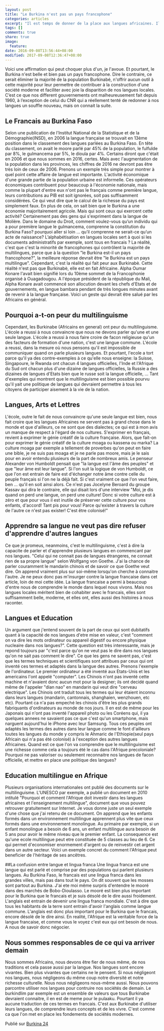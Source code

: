 ```yaml
---
layout: post
title: "Le Burkina n'est pas un pays francophone"
categories: articles
excerpt: "Il est temps de donner de la place aux langues africaines. Il en va de notre existence culturelle et sociale. Et cette place devrait être la première."
tags: []
comments: true
share: true
image:
  feature:
date: 2016-09-08T13:56:44+08:00
modified: 2017-09-08T12:36:47+08:00
---
```


Voici une affirmation qui peut choquer plus d'un, je l'avoue. Et pourtant, le Burkina n'est belle et bien pas un pays francophone. Dire le contraire, ce serait éliminer la majorité de la population Burkinabé, n'offrir aucun outil à cette majorité pour leur permettre de contribuer à la construction d'une société moderne et faciliter avec joie la disparition de nos langues locales. C’est ce que nos different gouvernements ont malheureusement fait depuis 1960, à l’exception de celui du CNR qui a réellement tenté de redonner à nos langues un souffle nouveau, mais on connait la suite.

## Le Francais au Burkina Faso
Selon une publication de l'Institut National de la Statistique et de la Démographie(INSD), en 2006 la langue française se trouvait en 13ème position dans le classement des langues parlées au Burkina Faso. En tête du classement, on avait le moore parlé par 45% de la population, le fulfulde par 8%, le gulmancema par 5%, le dioula par 4%. Certains diront que c'était en 2006 et que nous sommes en 2016, certes. Mais avec l'augmentation de la population dans les provinces, les chiffres de 2016 ne devront pas être très loin de ceux de 2006. Prenons un exemple très simple pour montrer à quel point cette affaire de langue est importante. L'activité économique d'une grande partie de la population urbaine est informelle. Ces opérateurs économiques contribuent pour beaucoup à l'économie nationale, mais comme la plupart d'entre eux n'ont pas le français comme première langue, leurs contributions au PIB est soit ignorées, soit pas suffisamment considérées. Ce qui veut dire que le calcul de la richesse du pays est simplement faux. En plus de cela, on sait bien que le Burkina a une économie majoritairement agricole. Mais qui sont ceux qui exercent cette activité? Certainement pas des gens qui s'expriment dans la langue de Molière. Dans le domaine du Droit, comment voulez-vous qu’un individu qui a pour première langue le gulmancema, comprenne la constitution du Burkina Faso? pourquoi aller si loin … qu’il comprenne ne serait-ce qu’un acte de naissance? L’alphabétisation en langues locales sert à quoi si les documents administratifs par exemple, sont tous en francais ? La réalité, c'est que c'est la minorité de francophones qui contrôlent la majorité de multilingues, parce que à la question "le Burkina est-il un pays francophone?", la meilleure réponse devrait être "le Burkina est un pays multilingue". Cependant, c'est la réalité qui fait peur aux Burkinabè. Cette réalité n'est pas que Burkinabè, elle est en fait Africaine. Alpha Oumar Konare l'avait bien signifié lors du 10ème sommet de la Francophonie organisé à Ouagadougou. A l'époque président de la république du Mali, Alpha Konare avait commencé son allocution devant les chefs d'Etats et de gouvernements, en langue bambara pendant de très longues minutes avant de revenir à la langue française. Voici un geste qui devrait être salué par les Africains en général.

## Pourquoi a-t-on peur du multilinguisme
Cependant, les Burkinabe (Africains en general) ont peur du multilinguisme. L'école a reussi à nous convaincre que nous ne devons parler qu'une et une seule langue. L'école a reussi à nous faire croire de facon religieuse qu'un des facteurs de formation d'une nation, c'est une langue commune. L'école a reussi, dans la mesure où nous pensons qu'il est impossible de communiquer quand on parle plusieurs langues. Et pourtant, l'ecole a tort parce qu'il ya des contre-exemples à ce qu'elle nous enseigne: la Suisse, Singapoure, le Rwanda ont chacun 4 langues officielles, l'Inde et l'Afrique du Sud ont chacun plus d'une dizaine de langues officielles, la Russie a des dizaines de langues d'Etats bien que le russe soit la langue officielle, ... Tant d'exemples qui montrent que le multilinguisme est bien possible pourvu qu'il yait une politique de langues qui devraient permettre à tous les citoyens de participer aisement à la vie de la nation.

## Langues, Arts et Lettres
L'école, outre le fait de nous convaincre qu'une seule langue est bien, nous fait croire que les langues Africaines ne servent pas à grand chose dans le monde et que d'ailleurs, ce ne sont que des dialectes; ce qui est à mon avis un manque de respect à l'égard de nos cultures. S'exprimer en français, revient à exprimer le génie créatif de la culture française. Alors, que fait-on pour exprimer le génie créatif de la culture moaga ou kassena ou marka? La culture moaga par exemple a tellement de proverbes qu'on peut en faire une bible, je ne suis pas moaga et je ne parle pas moore, mais je le sais pour en avoir entendu plusieurs de la part de nombreux amis. Le penseur Alexander von Humboldt pensait que "la langue est l'âme des peuples" et que "leur âme est leur langue". Si l'on suit la logique de von Humboldt, ce que l'on est entrain de faire est d'échanger notre âme contre celle du peuple français si l'on ne la déjà fait. Si c'est vraiment ce que l'on veut faire, ben ... qu'il en soit ainsi alors. Ce n'est pas Jocelyne Beroard du groupe Kassav qui dira le contraire, elle qui disait lors d'une interview "Moi, je dis quand on perd une langue, on perd une culture! Donc si votre culture est à zéro et que pour vous il est inutile de préserver cette culture pour vos enfants, d'accord! Tant pis pour vous! Parce qu'exister à travers la culture de l'autre ce n'est pas exister! C'est être colonisé!"

## Apprendre sa langue ne veut pas dire refuser d'apprendre d'autres langues
Ce que je promeus, neanmoins, c'est le multilinguisme, c'est à dire la capacite de parler et d'apprendre plusieurs langues en commencant par nos langues. "Celui qui ne connait pas de langues étrangeres, ne connait rien de sa propre langue" selon Wolfgang von Goethe. J'ai la chance de parler couramment le mandarin chinois et de savoir ce que Goethe veut dire. On apprend vraiment plus sur soi-même lorsqu'on cherche à connaitre l'autre. Je ne peux donc pas m'insurger contre la langue francaise dans cet article, loin de moi cette idée. La langue francaise a permi à beaucoup d'entre nous de comprendre le monde dans lequel nous vivons. Mais nos langues locales méritent bien de cohabiter avec le francais, elles sont suffisamment belle, moderne, et elles ont, elles aussi des histoires à nous raconter.

## Langues et Education
Un argument que j'entend souvent de la part de ceux qui sont dubitatifs quant à la capacité de nos langues d'etre mise en valeur, c'est "comment on va dire les mots ordinateur ou appareil digestif ou encore physique nucleaire dans nos langues?". Cette question est très interessante, mais je repond toujours par "c'est parce qu'on ne veut pas le dire dans nos langues qu'on ne sait pas comment le dire". Ce que les gens ne savent pas, c'est que les termes techniques et scientifiques sont attribues par ceux qui ont inventé ces termes et adaptés dans la langue des autres. Prenons l'exemple de l'ordinateur. Le premier ordinateur a été inventé aux Etats-Unis et les americains l'ont appelé "computer". Les Chinois n'ont pas inventé cette machine et n'avaient donc aucun mot pour la designer; ils ont decidé quand même de l'appeler "dian nao" en mandarin qui veut dire "cerveau electrique". Les Chinois ont traduit tous les termes qui leur étaient inconnu dans leurs langues (mandarin, cantonnais, shanghaien, wenzhouen, etc etc). Pourtant ca n'a pas empeché les chinois d'être les plus grands fabriquants d'ordinateurs au monde de nos jours. Il en est de même pour les Japonais qui n'ont pas inventé l'appareil photo ou les Coréens qui, il ya quelques annees ne savaient pas ce que c'est qu'un smartphone, mais narguent aujourd'hui le iPhone avec leur Samsung. Tous ces peuples ont adaptés les termes des autres dans leur langue comme le font d'ailleurs toutes les langues du monde y compris le Ahmaric de l'Ethiopie(seul pays Africain qui n'a pas été colonisé) à l'exception des autres langues Africaines. Quand est ce que l'on va comprendre que le multilinguisme est une richesse comme cela a toujours été le cas dans l'Afrique precoloniale? Pourquoi ne pas valoriser ou seulement reconnaitre nos langues de facon officielle, et mettre en place une politique des langues?

## Education multilingue en Afrique
Plusieurs organisations internationales ont publié des documents sur le multilinguisme. L'UNESCO par exemple, a publié un document en 2010 intitulé "Pourquoi et comment l'Afrique doit investir dans les langues africaines et l'enseignement multilingue", document que vous pouvez retrouver gratuitement sur Internet. Je vous donne juste un seul exemple d'une chose que j'ai retenu de ce document. On apprend que les enfants formés dans un environnement multilingue apprennent plus vite que ceux formés dans une environnement monolingue. Au primaire par exemple, si un enfant monolingue a besoin de 6 ans, un enfant multilingue aura besoin de 5 ans pour avoir le même niveau que le premier enfant. La consequence est qu'une ecole multilingue peut etre constituée de 5 classes au lieu de 6. Ce qui permet d'economiser enormement d'argent ou de reinvestir cet argent dans un autre secteur. Voici un exemple concret du comment l'Afrique peut beneficier de l'héritage de ses ancêtres.

##La confusion entre langue et lingua franca
Une lingua franca est une langue qui est parlé et comprise par des populations qui parlent plusieurs langues. Au Burkina Faso, le francais est une lingua franca dans les grandes villes, mais pas dans tout le pays. On dit souvent que les mosses sont partout au Burkina. J'ai ete moi même surpris d'entendre le mooré dans des marchés de Bobo-Dioulasso. Le mooré est bien plus important pour le Burkina que le francais et je suis désolé de le dire aussi froidement. L'anglais est entrain de devenir une lingua franca mondiale. C'est à dire que tous les habitants de la terre sont entrain d'avoir l'anglais comme langue commune. L'anglais est donc plus important pour le Burkina que le francais, encore désolé de le dire ainsi. En realité, l'Afrique est la veritable force de la langue francaise, et comme vous le voyez c'est eux qui ont besoin de nous. A nous de savoir donc négocier.

## Nous sommes responsables de ce qui va arriver demain
Nous sommes Africains, nous devons être fier de nous même, de nos traditions et cela passe aussi par la langue. Nos langues sont encore vivantes. Bien plus vivantes que certains ne le pensent. Si nous négligeont nos langues, nous négligeons du même coup notre diversité et notre richesse culturelle. Nous nous négligeons nous-même aussi. Nous pouvons parcontre utiliser nos langues pour contruire nos sociétés de demain. Le burkindlim par exemple est un ensemble de valeurs que tous Burkinabe devraient connaitre, il en est de meme pour le pulaaku. Pourtant il ya aucune traduction de ces termes en francais. C'est aux Burkinabe d'utiliser leurs langues, de comprendre leurs concepts et de les vivre. C'est comme ca que l'on met en place les fondements de sociétés modernes.


Publié sur [Burkina 24](http://www.burkina24.com/2016/09/02/chronique-de-raakedo-le-burkina-nest-pas-un-pays-francophone/)
